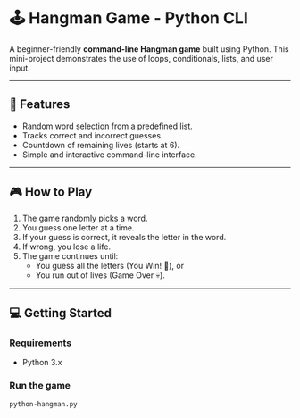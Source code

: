 # 🕹️ Hangman Game - Python CLI

A beginner-friendly **command-line Hangman game** built using Python. This mini-project demonstrates the use of loops, conditionals, lists, and user input.

---

## 🚀 Features

- Random word selection from a predefined list.
- Tracks correct and incorrect guesses.
- Countdown of remaining lives (starts at 6).
- Simple and interactive command-line interface.

---

## 🎮 How to Play

1. The game randomly picks a word.
2. You guess one letter at a time.
3. If your guess is correct, it reveals the letter in the word.
4. If wrong, you lose a life.
5. The game continues until:
   - You guess all the letters (You Win! 🎉), or
   - You run out of lives (Game Over 💀).

---

## 💻 Getting Started

### Requirements
- Python 3.x

### Run the game
```bash
python-hangman.py

